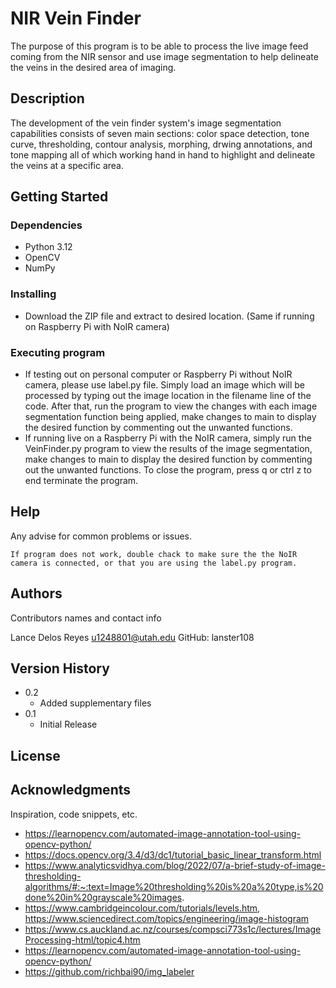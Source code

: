 # NIR Vein Finder
 
The purpose of this program is to be able to process the live image feed coming from the NIR sensor and use image segmentation to help delineate the veins in the desired area of imaging.

## Description

The development of the vein finder system's image segmentation capabilities consists of seven main sections: color space detection, tone curve, thresholding, contour analysis, morphing, drwing annotations, and tone mapping all of which working hand in hand to highlight and delineate the veins at a specific area.


## Getting Started

### Dependencies

* Python 3.12
* OpenCV
* NumPy

### Installing

* Download the ZIP file and extract to desired location. (Same if running on Raspberry Pi with NoIR camera)

### Executing program

* If testing out on personal computer or Raspberry Pi without NoIR camera, please use label.py file. Simply load an image which will be processed by typing out the image location in the filename line of the code. After that, run the program to view the changes with each image segmentation function being applied, make changes to main to display the desired function by commenting out the unwanted functions.
* If running live on a Raspberry Pi with the NoIR camera, simply run the VeinFinder.py program to view the results of the image segmentation, make changes to main to display the desired function by commenting out the unwanted functions. To close the program, press q or ctrl z to end terminate the program.

## Help

Any advise for common problems or issues.
```
If program does not work, double chack to make sure the the NoIR camera is connected, or that you are using the label.py program.
```

## Authors

Contributors names and contact info

 Lance Delos Reyes
 u1248801@utah.edu
 GitHub: lanster108

## Version History

* 0.2
    * Added supplementary files
* 0.1
    * Initial Release

## License



## Acknowledgments

Inspiration, code snippets, etc.
* https://learnopencv.com/automated-image-annotation-tool-using-opencv-python/
* https://docs.opencv.org/3.4/d3/dc1/tutorial_basic_linear_transform.html
* https://www.analyticsvidhya.com/blog/2022/07/a-brief-study-of-image-thresholding-algorithms/#:~:text=Image%20thresholding%20is%20a%20type,is%20done%20in%20grayscale%20images. 
* https://www.cambridgeincolour.com/tutorials/levels.htm, https://www.sciencedirect.com/topics/engineering/image-histogram 
* https://www.cs.auckland.ac.nz/courses/compsci773s1c/lectures/ImageProcessing-html/topic4.htm 
* https://learnopencv.com/automated-image-annotation-tool-using-opencv-python/
* https://github.com/richbai90/img_labeler
